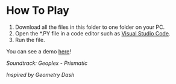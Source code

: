 # How To Play
1. Download all the files in this folder to one folder on your PC.
2. Open the *.PY file in a code editor such as [Visual Studio Code](https://code.visualstudio.com/download).
3. Run the file.

You can see a demo [here](https://www.linkedin.com/posts/mansoor-lunawadi_are-you-ready-to-experience-a-new-kind-of-activity-7079223262139863040-1r1Z?utm_source=share&utm_medium=member_desktop)!

*Soundtrack: Geoplex - Prismatic*

*Inspired by Geometry Dash*
